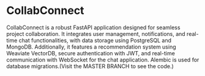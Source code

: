 
# CollabConnect
CollabConnect is a robust FastAPI application designed for seamless project collaboration. It integrates user management, notifications, and real-time chat functionalities, with data storage using PostgreSQL and MongoDB. Additionally, it features a recommendation system using Weaviate VectorDB, secure authentication with JWT, and real-time communication with WebSocket for the chat application. Alembic is used for database migrations.(Visit the MASTER BRANCH to see the code.)

